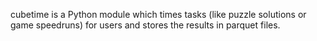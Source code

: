 cubetime is a Python module which times tasks (like puzzle solutions or game speedruns) for users and stores the results in parquet files.
